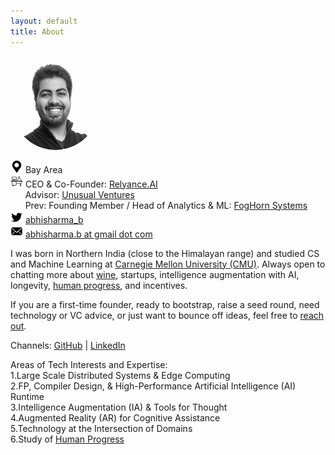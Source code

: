```yaml
---
layout: default
title: About
---
```


![](/assets/abhi_151.png)

![](/assets/loc.png) Bay Area   
![](/assets/work.png) CEO & Co-Founder: [Relyance.AI](https://relyance.ai/careers)  
&nbsp;&nbsp;&nbsp;&nbsp;&nbsp; Advisor: [Unusual Ventures](https://unusual.vc/)   
&nbsp;&nbsp;&nbsp;&nbsp;&nbsp; Prev: Founding Member / Head of Analytics & ML: [FogHorn Systems](https://www.foghorn.io/)   
![](/assets/twtr.png) [abhisharma_b](https://twitter.com/abhisharma_b)  
![](/assets/mail.png) [abhisharma.b at gmail dot com](mailto:abhisharma.b@gmail.com)

I was born in Northern India (close to the Himalayan range) and studied CS and Machine Learning at [Carnegie Mellon University (CMU)](https://www.cmu.edu/). Always open to chatting more about [wine](https://abhisharmab.github.io/wine/), startups, intelligence augmentation with AI, longevity, [human progress](https://youtu.be/6ZiQQ6Lalm0), and incentives.  

If you are a first-time founder, ready to bootstrap, raise a seed round, need technology or VC advice, or just want to bounce off ideas, feel free to [reach out](mailto:abhisharma.b@gmail.com).

Channels:
[GitHub](https://github.com/abhisharmab) | [LinkedIn](https://www.linkedin.com/in/abhisharmab/)  

Areas of Tech Interests and Expertise:  
1.Large Scale Distributed Systems & Edge Computing  
2.FP, Compiler Design, & High-Performance Artificial Intelligence (AI) Runtime  
3.Intelligence Augmentation (IA) & Tools for Thought  
4.Augmented Reality (AR) for Cognitive Assistance  
5.Technology at the Intersection of Domains  
6.Study of [Human Progress](https://abhisharmab.github.io/progress/)  
